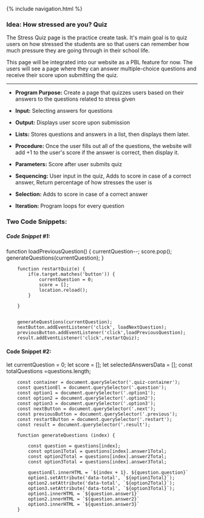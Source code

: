 {% include navigation.html %}
### Idea: How stressed are you? Quiz
The Stress Quiz page is the practice create task. 
It's main goal is to quiz users on how stressed the students are so that users can remember how much pressure they are going through in their school life.

This page will be integrated into our website as a PBL feature for now. The users will see a page where they can answer multiple-choice questions and receive their score upon submitting the quiz.
<hr>

* **Program Purpose:** Create a page that quizzes users based on their answers to the questions related to stress given

* **Input:** Selecting answers for questions

* **Output:** Displays user score upon submission

* **Lists:** Stores questions and answers in a list, then displays them later.

* **Procedure:** Once the user fills out all of the questions, the website will add +1 to the user's score if the answer is correct, then display it.

* **Parameters:** Score after user submits quiz

* **Sequencing:** User input in the quiz, Adds to score in case of a correct answer, Return percentage of how stresses the user is  

* **Selection:** Adds to score in case of a correct answer

* **Iteration:** Program loops for every question

### Two Code Snippets:
##### Code Snippet #1:

function loadPreviousQuestion() {
            currentQuestion--;
            score.pop();
            generateQuestions(currentQuestion);
        }

        function restartQuiz(e) {
            if(e.target.matches('button')) {
                currentQuestion = 0;
                score = [];
                location.reload();
            }

        }


        generateQuestions(currentQuestion);
        nextButton.addEventListener('click', loadNextQuestion);
        previousButton.addEventListener('click',loadPreviousQuestion);
        result.addEventListener('click',restartQuiz);

#### Code Snippet #2:

   let currentQuestion = 0;
        let score = [];
        let selectedAnswersData = [];
        const totalQuestions =questions.length;

        const container = document.querySelector('.quiz-container');
        const questionEl = document.querySelector('.question');
        const option1 = document.querySelector('.option1');
        const option2 = document.querySelector('.option2');
        const option3 = document.querySelector('.option3');
        const nextButton = document.querySelector('.next');
        const previousButton = document.querySelector('.previous');
        const restartButton = document.querySelector('.restart');
        const result = document.querySelector('.result');

        function generateQuestions (index) {

            const question = questions[index];
            const option1Total = questions[index].answer1Total;
            const option2Total = questions[index].answer2Total;
            const option3Total = questions[index].answer3Total;

            questionEl.innerHTML = `${index + 1}. ${question.question}`
            option1.setAttribute('data-total', `${option1Total}`);
            option2.setAttribute('data-total', `${option2Total}`);
            option3.setAttribute('data-total', `${option3Total}`);
            option1.innerHTML = `${question.answer1}`
            option2.innerHTML = `${question.answer2}`
            option3.innerHTML = `${question.answer3}`
        }
